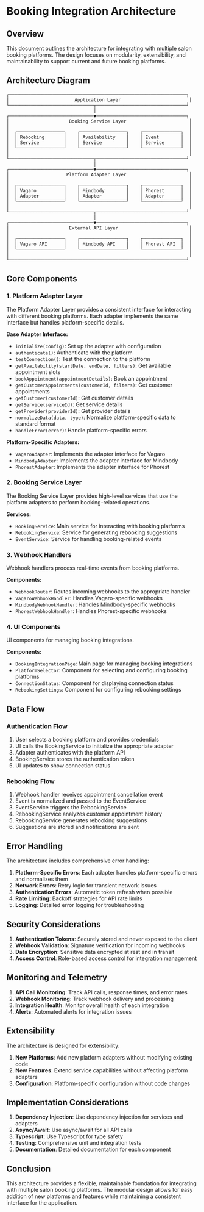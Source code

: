 # Booking Integration Architecture

## Overview

This document outlines the architecture for integrating with multiple salon booking platforms. The design focuses on modularity, extensibility, and maintainability to support current and future booking platforms.

## Architecture Diagram

```
┌─────────────────────────────────────────────────────────────────┐
│                        Application Layer                         │
└───────────────────────────────┬─────────────────────────────────┘
                                │
┌───────────────────────────────▼─────────────────────────────────┐
│                      Booking Service Layer                       │
│                                                                  │
│  ┌─────────────────┐    ┌─────────────────┐    ┌──────────────┐  │
│  │ Rebooking       │    │ Availability    │    │ Event        │  │
│  │ Service         │    │ Service         │    │ Service      │  │
│  └─────────────────┘    └─────────────────┘    └──────────────┘  │
│                                                                  │
└───────────────────────────────┬─────────────────────────────────┘
                                │
┌───────────────────────────────▼─────────────────────────────────┐
│                     Platform Adapter Layer                       │
│                                                                  │
│  ┌─────────────────┐    ┌─────────────────┐    ┌──────────────┐  │
│  │ Vagaro          │    │ Mindbody        │    │ Phorest      │  │
│  │ Adapter         │    │ Adapter         │    │ Adapter      │  │
│  └─────────────────┘    └─────────────────┘    └──────────────┘  │
│                                                                  │
└───────────────────────────────┬─────────────────────────────────┘
                                │
┌───────────────────────────────▼─────────────────────────────────┐
│                      External API Layer                          │
│                                                                  │
│  ┌─────────────────┐    ┌─────────────────┐    ┌──────────────┐  │
│  │ Vagaro API      │    │ Mindbody API    │    │ Phorest API  │  │
│  └─────────────────┘    └─────────────────┘    └──────────────┘  │
│                                                                  │
└─────────────────────────────────────────────────────────────────┘
```

## Core Components

### 1. Platform Adapter Layer

The Platform Adapter Layer provides a consistent interface for interacting with different booking platforms. Each adapter implements the same interface but handles platform-specific details.

**Base Adapter Interface:**
- `initialize(config)`: Set up the adapter with configuration
- `authenticate()`: Authenticate with the platform
- `testConnection()`: Test the connection to the platform
- `getAvailability(startDate, endDate, filters)`: Get available appointment slots
- `bookAppointment(appointmentDetails)`: Book an appointment
- `getCustomerAppointments(customerId, filters)`: Get customer appointments
- `getCustomer(customerId)`: Get customer details
- `getService(serviceId)`: Get service details
- `getProvider(providerId)`: Get provider details
- `normalizeData(data, type)`: Normalize platform-specific data to standard format
- `handleError(error)`: Handle platform-specific errors

**Platform-Specific Adapters:**
- `VagaroAdapter`: Implements the adapter interface for Vagaro
- `MindbodyAdapter`: Implements the adapter interface for Mindbody
- `PhorestAdapter`: Implements the adapter interface for Phorest

### 2. Booking Service Layer

The Booking Service Layer provides high-level services that use the platform adapters to perform booking-related operations.

**Services:**
- `BookingService`: Main service for interacting with booking platforms
- `RebookingService`: Service for generating rebooking suggestions
- `EventService`: Service for handling booking-related events

### 3. Webhook Handlers

Webhook handlers process real-time events from booking platforms.

**Components:**
- `WebhookRouter`: Routes incoming webhooks to the appropriate handler
- `VagaroWebhookHandler`: Handles Vagaro-specific webhooks
- `MindbodyWebhookHandler`: Handles Mindbody-specific webhooks
- `PhorestWebhookHandler`: Handles Phorest-specific webhooks

### 4. UI Components

UI components for managing booking integrations.

**Components:**
- `BookingIntegrationPage`: Main page for managing booking integrations
- `PlatformSelector`: Component for selecting and configuring booking platforms
- `ConnectionStatus`: Component for displaying connection status
- `RebookingSettings`: Component for configuring rebooking settings

## Data Flow

### Authentication Flow

1. User selects a booking platform and provides credentials
2. UI calls the BookingService to initialize the appropriate adapter
3. Adapter authenticates with the platform API
4. BookingService stores the authentication token
5. UI updates to show connection status

### Rebooking Flow

1. Webhook handler receives appointment cancellation event
2. Event is normalized and passed to the EventService
3. EventService triggers the RebookingService
4. RebookingService analyzes customer appointment history
5. RebookingService generates rebooking suggestions
6. Suggestions are stored and notifications are sent

## Error Handling

The architecture includes comprehensive error handling:

1. **Platform-Specific Errors**: Each adapter handles platform-specific errors and normalizes them
2. **Network Errors**: Retry logic for transient network issues
3. **Authentication Errors**: Automatic token refresh when possible
4. **Rate Limiting**: Backoff strategies for API rate limits
5. **Logging**: Detailed error logging for troubleshooting

## Security Considerations

1. **Authentication Tokens**: Securely stored and never exposed to the client
2. **Webhook Validation**: Signature verification for incoming webhooks
3. **Data Encryption**: Sensitive data encrypted at rest and in transit
4. **Access Control**: Role-based access control for integration management

## Monitoring and Telemetry

1. **API Call Monitoring**: Track API calls, response times, and error rates
2. **Webhook Monitoring**: Track webhook delivery and processing
3. **Integration Health**: Monitor overall health of each integration
4. **Alerts**: Automated alerts for integration issues

## Extensibility

The architecture is designed for extensibility:

1. **New Platforms**: Add new platform adapters without modifying existing code
2. **New Features**: Extend service capabilities without affecting platform adapters
3. **Configuration**: Platform-specific configuration without code changes

## Implementation Considerations

1. **Dependency Injection**: Use dependency injection for services and adapters
2. **Async/Await**: Use async/await for all API calls
3. **Typescript**: Use Typescript for type safety
4. **Testing**: Comprehensive unit and integration tests
5. **Documentation**: Detailed documentation for each component

## Conclusion

This architecture provides a flexible, maintainable foundation for integrating with multiple salon booking platforms. The modular design allows for easy addition of new platforms and features while maintaining a consistent interface for the application.

